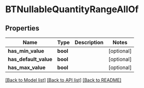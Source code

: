 # BTNullableQuantityRangeAllOf

## Properties
Name | Type | Description | Notes
------------ | ------------- | ------------- | -------------
**has_min_value** | **bool** |  | [optional] 
**has_default_value** | **bool** |  | [optional] 
**has_max_value** | **bool** |  | [optional] 

[[Back to Model list]](../README.md#documentation-for-models) [[Back to API list]](../README.md#documentation-for-api-endpoints) [[Back to README]](../README.md)


